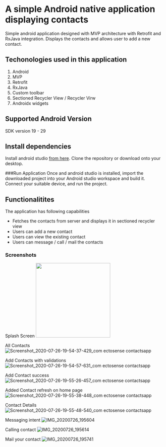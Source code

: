 # A simple Android native application displaying contacts
Simple android application designed with MVP architecture with Retrofit and RxJava integration. Displays the contacts and allows user to add a new contact.

## Techonologies used in this application
1. Android
2. MVP
3. Retrofit
4. RxJava
5. Custom toolbar
6. Sectioned Recycler View / Recycler Virw
6. Androidx widgets

## Supported Android Version
SDK version 19 - 29

## Install dependencies
Install android studio [from here](https://developer.android.com/studio). Clone the repository or download onto your desktop.

###Run Application
Once and android studio is installed, import the downloaded project into your Android studio workspace and build it. 
Connect your suitable device, and run the project.

## Functionalitites
The application has following capabilities
* Fetches the contacts from server and displays it in sectioned recycler view
* Users can add a new contact
* Users can view the existing contact
* Users can message / call / mail the contacts

### Screenshots
Splash Screen
<img src="https://user-images.githubusercontent.com/10976047/88486261-d1255300-cf7c-11ea-8e76-5c0a7de7e685.jpg" width="240">

All Contacts
![Screenshot_2020-07-26-19-54-37-429_com ectosense contactsapp](https://user-images.githubusercontent.com/10976047/88486289-003bc480-cf7d-11ea-88a3-b0568a75f79f.png)

Add Contacts with validations
![Screenshot_2020-07-26-19-54-57-631_com ectosense contactsapp](https://user-images.githubusercontent.com/10976047/88486317-29f4eb80-cf7d-11ea-8fa6-32ecb66c9c72.jpg)

Add Contact success
![Screenshot_2020-07-26-19-55-26-457_com ectosense contactsapp](https://user-images.githubusercontent.com/10976047/88486326-4002ac00-cf7d-11ea-85da-d484a91704bf.jpg)

Added Contact refresh on home page
![Screenshot_2020-07-26-19-55-38-448_com ectosense contactsapp](https://user-images.githubusercontent.com/10976047/88486338-50b32200-cf7d-11ea-973c-5c12390ed32a.jpg)

Contact Details
![Screenshot_2020-07-26-19-55-48-540_com ectosense contactsapp](https://user-images.githubusercontent.com/10976047/88486355-645e8880-cf7d-11ea-8fc9-ffc68e139b78.jpg)

Messaging intent
![IMG_20200726_195604](https://user-images.githubusercontent.com/10976047/88486377-793b1c00-cf7d-11ea-9bea-89fdc6465c71.jpg)

Calling contact
![IMG_20200726_195614](https://user-images.githubusercontent.com/10976047/88486389-8d7f1900-cf7d-11ea-8756-eb37aa508797.jpg)

Mail your contact
![IMG_20200726_195741](https://user-images.githubusercontent.com/10976047/88486424-b43d4f80-cf7d-11ea-8c42-806bd289fadb.jpg)




